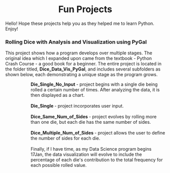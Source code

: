 <!DOCTYPE html>

<!---
Fun projects that helped me to learn python
-->


<!--- Title and metadata -->
<html>
<head>
    <meta charset="UTF-8">
    <meta name="description" content="Python Projects for Beginners">
    <meta name="keywords" content="Python, Projects, Novice, Noob, Newbie, Coding, Programmer">
    <meta name="author" content="Keith Stateson, Enduring Writer, Sing Fighter">
    <meta name="viewport" content="width=device-width, initial-scale=1.0">
    <h1 align="center">
        Fun Projects
    </h1>
</head>

<p>Hello! Hope these projects help you as they helped me to learn Python. Enjoy!</p>


<!--- Project Heading for Dice_Data_Vis_PyGal -->
<head>
    <h3 align="left">
    Rolling Dice with Analysis and Visualization using PyGal
    </h3>
</head>

<p>This project shows how a program develops over multiple stages. The original idea which I expanded upon came from the textbook - Python Crash Course - a good book for a beginner. The entire project is located in the folder titled, <b>Dice_Data_Vis_PyGal</b>, and includes several subfolders as shown below, each demonstrating a unique stage as the program grows.
</p>

<dl>
    <dd>
        <dl>
            <dd>
                <p> <!-- <p style="margin-left: 25px;"> style does not work in GitHub markdown files. Therefore, use the dl, dd, and dt elements which are used to created indented lists. -->
                    <b> Die_Single_No_Input </b> - project begins with a single die being rolled a certain number of times. After analyzing the data, it is then displayed as a chart.
                    <br><br>
                    <b> Die_Single </b> - project incorporates user input.
                    <br><br>
                    <b> Dice_Same_Num_of_Sides </b> - project evolves by rolling more than one die, but each die has the same number of sides.
                    <br><br>
                    <b> Dice_Multiple_Num_of_Sides </b> - project allows the user to define the number of sides for each die.
                    <br><br>
                    Finally, if I have time, as my Data Science program begins 17Jan, the data visualization will evolve to include the percentage of each die's contribution to the total frequency for each possible rolled value.
                </p>
            </dd>
        </dl>
    </dd>
</dl>
